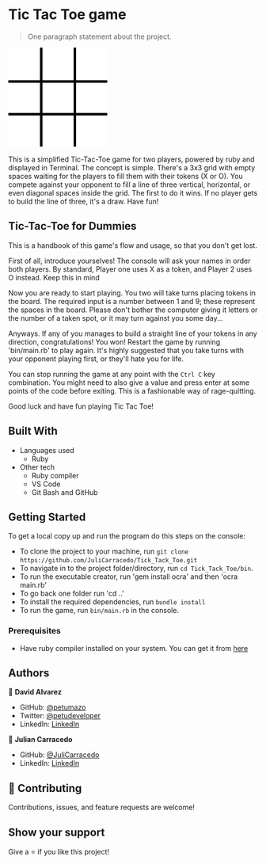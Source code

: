 # Tic Tac Toe game

> One paragraph statement about the project.

![screenshot](./readme_lib/Tic-tac-toe-animated.gif)

This is a simplified Tic-Tac-Toe game for two players, powered by ruby and displayed in Terminal.
The concept is simple. There's a 3x3 grid with empty spaces waiting for the players to fill them with their tokens (X or O). You compete against your opponent to fill a line of three vertical, horizontal, or even diagonal spaces inside the grid. The first to do it wins. If no player gets to build the line of three, it's a draw. Have fun!

## Tic-Tac-Toe for Dummies

This is a handbook of this game's flow and usage, so that you don't get lost.

First of all, introduce yourselves! The console will ask your names in order both players.
By standard, Player one uses X as a token, and Player 2 uses O instead. Keep this in mind

Now you are ready to start playing. You two will take turns placing tokens in the board. The required input is a number between 1 and 9; these represent the spaces in the board. Please don't bother the computer giving it letters or the number of a taken spot, or it may turn against you some day...

Anyways. If any of you manages to build a straight line of your tokens in any direction, congratulations! You won!
Restart the game by running 'bin/main.rb' to play again. It's highly suggested that you take turns with your opponent playing first, or they'll hate you for life.

You can stop running the game at any point with the ```Ctrl C``` key combination. You might need to also give a value and press enter at some points of the code before exiting. This is a fashionable way of rage-quitting.

Good luck and have fun playing Tic Tac Toe!

## Built With

- Languages used
  - Ruby
- Other tech
  - Ruby compiler
  - VS Code
  - Git Bash and GitHub


## Getting Started

To get a local copy up and run the program do this steps on the console:
- To clone the project to your machine, run `git clone https://github.com/JuliCarracedo/Tick_Tack_Toe.git`
- To navigate in to the project folder/directory, run `cd Tick_Tack_Toe/bin`.
- To run the executable creator, run 'gem install ocra' and then 'ocra main.rb'
- To go back one folder run 'cd ..'
- To install the required dependencies, run `bundle install`
- To run the game, run `bin/main.rb` in the console.

### Prerequisites
- Have ruby compiler installed on your system. You can get it from [here](https://www.ruby-lang.org/es/documentation/installation/)

## Authors

👤 **David Alvarez**

- GitHub: [@petumazo](https://github.com/petumazo)
- Twitter: [@petudeveloper](https://twitter.com/petudeveloper)
- LinkedIn: [LinkedIn](https://www.linkedin.com/in/david-alvarez-mazzo-777712143/)

👤 **Julian Carracedo**

- GitHub: [@JuliCarracedo](https://github.com/JuliCarracedo)
- LinkedIn: [LinkedIn](https://www.linkedin.com/in/julian-carracedo-0b8518207/)

## 🤝 Contributing

Contributions, issues, and feature requests are welcome!

## Show your support

Give a ⭐️ if you like this project!
